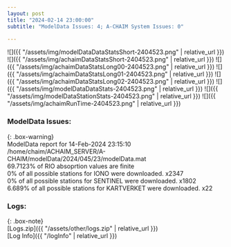 ```yaml
---
layout: post
title: "2024-02-14 23:00:00"
subtitle: "ModelData Issues: 4; A-CHAIM System Issues: 0"

---
```


![]({{ "/assets/img/modelDataDataStatsShort-2404523.png" | relative_url }})
![]({{ "/assets/img/achaimDataStatsShort-2404523.png" | relative_url }})
![]({{ "/assets/img/achaimDataStatsLong00-2404523.png" | relative_url }})
![]({{ "/assets/img/achaimDataStatsLong01-2404523.png" | relative_url }})
![]({{ "/assets/img/achaimDataStatsLong02-2404523.png" | relative_url }})
![]({{ "/assets/img/modelDataDataStats-2404523.png" | relative_url }})
![]({{ "/assets/img/modelDataStationStats-2404523.png" | relative_url }})
![]({{ "/assets/img/achaimRunTime-2404523.png" | relative_url }})


### ModelData Issues:  
  
{: .box-warning}  
 ModelData report for 14-Feb-2024 23:15:10   
 /home/chaim/ACHAIM_SERVER/A-CHAIM/modelData/2024/045/23/modelData.mat   
 69.7123% of RIO absoprtion values are finite   
 0% of all possible stations for IONO were downloaded. x2347   
 0% of all possible stations for SENTINEL were downloaded. x1802   
 6.689% of all possible stations for KARTVERKET were downloaded. x22   
  


### Logs:  
  
{: .box-note}  
[Logs.zip]({{ "/assets/other/logs.zip" | relative_url }})  
[Log Info]({{ "/logInfo" | relative_url }})  
